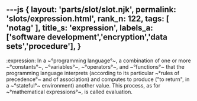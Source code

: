 ---js
{
  layout: 'parts/slot/slot.njk',
  permalink: 'slots/expression.html',
  rank_n: 122,
  tags: [ 'notag' ],
  title_s: 'expression',
  labels_a: ['software development','encryption','data sets','procedure'],
}
---
:expression:
In a ~°programming language°~, a combination of one or more ~°constants°~, ~°variables°~, ~°operators°~, and ~°functions°~ that the programming language interprets (according to its particular ~°rules of precedence°~ and of association) and computes to produce ("to return", in a ~°stateful°~ environment) another value. This process, as for ~°mathematical expressions°~, is called evaluation.
